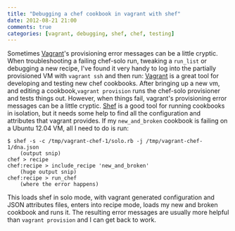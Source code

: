 ```yaml
---
title: "Debugging a chef cookbook in vagrant with shef"
date: 2012-08-21 21:00
comments: true
categories: [vagrant, debugging, shef, chef, testing]
---
```


Sometimes [Vagrant](http://vagrantup.com "Vagrant - Virtualized development for
the masses")'s provisioning error messages can be a little cryptic. When
troubleshooting a failing chef-solo run, tweaking a `run_list` or debugging a
new recipe, I've found it very handy to log into the partially provisioned VM
with `vagrant ssh` and then run: [Vagrant](http://vagrantup.com "Vagrant -
Virtualized development for the masses") is a great tool for developing and
testing new chef cookbooks. After bringing up a new vm, and editing a
cookbook,`vagrant provision` runs the chef-solo provisioner and tests things
out. However, when things fail, vagrant's provisioning error messages can be a
little cryptic. [Shef](http://wiki.opscode.com/display/chef/Shef "Shef - Chef -
Opscode Open Source Wiki") is a good tool for running cookbooks in isolation,
but it needs some help to find all the configuration and attributes that
vagrant provides. If my `new_and_broken` cookbook is failing on a Ubuntu 12.04
VM, all I need to do is run:

```
$ shef -s -c /tmp/vagrant-chef-1/solo.rb -j /tmp/vagrant-chef-1/dna.json
    (output snip)
chef > recipe
chef:recipe > include_recipe 'new_and_broken'
    (huge output snip)
chef:recipe > run_chef
    (where the error happens)
```

This loads shef in solo mode, with vagrant generated configuration and JSON
attributes files, enters into recipe mode, loads my new and broken cookbook and
runs it. The resulting error messages are usually more helpful than `vagrant
provision` and I can get back to work. 


